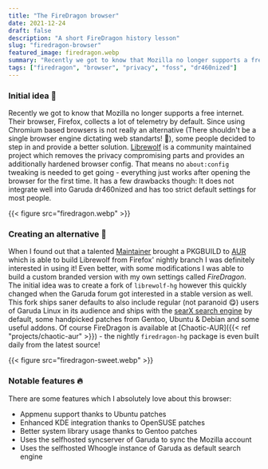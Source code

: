 ```yaml
---
title: "The FireDragon browser"
date: 2021-12-24
draft: false
description: "A short FireDragon history lesson"
slug: "firedragon-browser"
featured_image: firedragon.webp
summary: "Recently we got to know that Mozilla no longer supports a free internet. Their browser, Firefox, collects a lot of telemetry by default. Since using Chromium based browsers is not really an alternative (There shouldn't be a single browser engine dictating web standarts! :eyes:), a better solution had to be found!"
tags: ["firedragon", "browser", "privacy", "foss", "dr460nized"]
---
```


### Initial idea :wolf:

Recently we got to know that Mozilla no longer supports a free internet. Their browser, Firefox, collects a lot of telemetry by default. Since using Chromium based browsers is not really an alternative (There shouldn't be a single browser engine dictating web standarts! :eyes:), some people decided to step in and provide a better solution. [Librewolf](https://librewolf.net) is a community maintained project which removes the privacy compromising parts and provides an additionally hardened browser config. That means no `about:config` tweaking is needed to get going - everything just works after opening the browser for the first time. It has a few drawbacks though: It does not integrate well into Garuda dr460nized and has too strict default settings for most people.

{{< figure src="firedragon.webp" >}}


### Creating an alternative :dragon:

When I found out that a talented [Maintainer](https://github.com/vnepogodin) brought a PKGBUILD to [AUR](https://aur.archlinux.org/packages/librewolf-hg) which is able to build Librewolf from Firefox' nightly branch I was definitely interested in using it! Even better, with some modifications I was able to build a custom branded version with my own settings called *FireDragon*. The initial idea was to create a fork of `librewolf-hg` however this quickly changed when the Garuda forum got interested in a stable version as well. This fork ships saner defaults to also include regular (not paranoid :yum:) users of Garuda Linux in its audience and ships with the [searX search engine](https://searx.garudalinux.org) by default, some handpicked patches from Gentoo, Ubuntu & Debian and some useful addons. Of course FireDragon is available at [Chaotic-AUR]({{< ref "projects/chaotic-aur" >}}) - the nightly `firedragon-hg` package is even built daily from the latest source!

{{< figure src="firedragon-sweet.webp" >}}


### Notable features :fire:

There are some features which I absolutely love about this browser:
- Appmenu support thanks to Ubuntu patches
- Enhanced KDE integration thanks to OpenSUSE patches
- Better system library usage thanks to Gentoo patches
- Uses the selfhosted syncserver of Garuda to sync the Mozilla account
- Uses the selfhosted Whoogle instance of Garuda as default search engine

